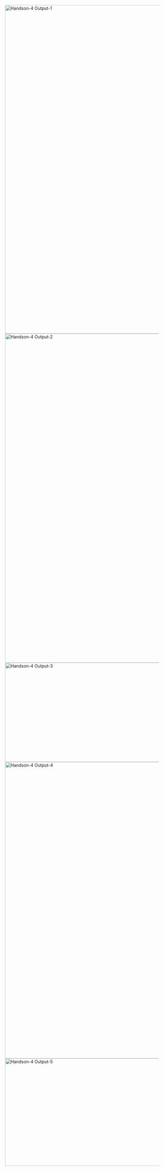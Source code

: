 <img width="1918" height="1076" alt="Handson-4 Output-1" src="https://github.com/user-attachments/assets/5df5a349-36ed-4860-9dd1-46512dc9c5fa" />
<img width="1918" height="1078" alt="Handson-4 Output-2" src="https://github.com/user-attachments/assets/2ebad497-d26c-4fac-a351-176608d02df6" />
<img width="666" height="325" alt="Handson-4 Output-3" src="https://github.com/user-attachments/assets/44e5455f-a06a-42ef-9f8c-513f0b78c5b1" />
<img width="807" height="971" alt="Handson-4 Output-4" src="https://github.com/user-attachments/assets/1d3c8c52-29f6-47c5-b026-68aca66c6278" />
<img width="745" height="352" alt="Handson-4 Output-5" src="https://github.com/user-attachments/assets/5a5b6c85-caeb-4a5e-8f40-f1ee4c526564" />
